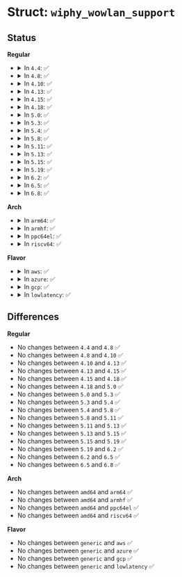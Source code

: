 # Struct: <code>wiphy_wowlan_support</code>

## Status
<b>Regular</b>
<ul>
<li>
<details>
<summary>In <code>4.4</code>: ✅</summary>

```c
struct wiphy_wowlan_support {
    u32 flags;
    int n_patterns;
    int pattern_max_len;
    int pattern_min_len;
    int max_pkt_offset;
    int max_nd_match_sets;
    const struct wiphy_wowlan_tcp_support *tcp;
};
```
</details>
</li>
<li>
<details>
<summary>In <code>4.8</code>: ✅</summary>

```c
struct wiphy_wowlan_support {
    u32 flags;
    int n_patterns;
    int pattern_max_len;
    int pattern_min_len;
    int max_pkt_offset;
    int max_nd_match_sets;
    const struct wiphy_wowlan_tcp_support *tcp;
};
```
</details>
</li>
<li>
<details>
<summary>In <code>4.10</code>: ✅</summary>

```c
struct wiphy_wowlan_support {
    u32 flags;
    int n_patterns;
    int pattern_max_len;
    int pattern_min_len;
    int max_pkt_offset;
    int max_nd_match_sets;
    const struct wiphy_wowlan_tcp_support *tcp;
};
```
</details>
</li>
<li>
<details>
<summary>In <code>4.13</code>: ✅</summary>

```c
struct wiphy_wowlan_support {
    u32 flags;
    int n_patterns;
    int pattern_max_len;
    int pattern_min_len;
    int max_pkt_offset;
    int max_nd_match_sets;
    const struct wiphy_wowlan_tcp_support *tcp;
};
```
</details>
</li>
<li>
<details>
<summary>In <code>4.15</code>: ✅</summary>

```c
struct wiphy_wowlan_support {
    u32 flags;
    int n_patterns;
    int pattern_max_len;
    int pattern_min_len;
    int max_pkt_offset;
    int max_nd_match_sets;
    const struct wiphy_wowlan_tcp_support *tcp;
};
```
</details>
</li>
<li>
<details>
<summary>In <code>4.18</code>: ✅</summary>

```c
struct wiphy_wowlan_support {
    u32 flags;
    int n_patterns;
    int pattern_max_len;
    int pattern_min_len;
    int max_pkt_offset;
    int max_nd_match_sets;
    const struct wiphy_wowlan_tcp_support *tcp;
};
```
</details>
</li>
<li>
<details>
<summary>In <code>5.0</code>: ✅</summary>

```c
struct wiphy_wowlan_support {
    u32 flags;
    int n_patterns;
    int pattern_max_len;
    int pattern_min_len;
    int max_pkt_offset;
    int max_nd_match_sets;
    const struct wiphy_wowlan_tcp_support *tcp;
};
```
</details>
</li>
<li>
<details>
<summary>In <code>5.3</code>: ✅</summary>

```c
struct wiphy_wowlan_support {
    u32 flags;
    int n_patterns;
    int pattern_max_len;
    int pattern_min_len;
    int max_pkt_offset;
    int max_nd_match_sets;
    const struct wiphy_wowlan_tcp_support *tcp;
};
```
</details>
</li>
<li>
<details>
<summary>In <code>5.4</code>: ✅</summary>

```c
struct wiphy_wowlan_support {
    u32 flags;
    int n_patterns;
    int pattern_max_len;
    int pattern_min_len;
    int max_pkt_offset;
    int max_nd_match_sets;
    const struct wiphy_wowlan_tcp_support *tcp;
};
```
</details>
</li>
<li>
<details>
<summary>In <code>5.8</code>: ✅</summary>

```c
struct wiphy_wowlan_support {
    u32 flags;
    int n_patterns;
    int pattern_max_len;
    int pattern_min_len;
    int max_pkt_offset;
    int max_nd_match_sets;
    const struct wiphy_wowlan_tcp_support *tcp;
};
```
</details>
</li>
<li>
<details>
<summary>In <code>5.11</code>: ✅</summary>

```c
struct wiphy_wowlan_support {
    u32 flags;
    int n_patterns;
    int pattern_max_len;
    int pattern_min_len;
    int max_pkt_offset;
    int max_nd_match_sets;
    const struct wiphy_wowlan_tcp_support *tcp;
};
```
</details>
</li>
<li>
<details>
<summary>In <code>5.13</code>: ✅</summary>

```c
struct wiphy_wowlan_support {
    u32 flags;
    int n_patterns;
    int pattern_max_len;
    int pattern_min_len;
    int max_pkt_offset;
    int max_nd_match_sets;
    const struct wiphy_wowlan_tcp_support *tcp;
};
```
</details>
</li>
<li>
<details>
<summary>In <code>5.15</code>: ✅</summary>

```c
struct wiphy_wowlan_support {
    u32 flags;
    int n_patterns;
    int pattern_max_len;
    int pattern_min_len;
    int max_pkt_offset;
    int max_nd_match_sets;
    const struct wiphy_wowlan_tcp_support *tcp;
};
```
</details>
</li>
<li>
<details>
<summary>In <code>5.19</code>: ✅</summary>

```c
struct wiphy_wowlan_support {
    u32 flags;
    int n_patterns;
    int pattern_max_len;
    int pattern_min_len;
    int max_pkt_offset;
    int max_nd_match_sets;
    const struct wiphy_wowlan_tcp_support *tcp;
};
```
</details>
</li>
<li>
<details>
<summary>In <code>6.2</code>: ✅</summary>

```c
struct wiphy_wowlan_support {
    u32 flags;
    int n_patterns;
    int pattern_max_len;
    int pattern_min_len;
    int max_pkt_offset;
    int max_nd_match_sets;
    const struct wiphy_wowlan_tcp_support *tcp;
};
```
</details>
</li>
<li>
<details>
<summary>In <code>6.5</code>: ✅</summary>

```c
struct wiphy_wowlan_support {
    u32 flags;
    int n_patterns;
    int pattern_max_len;
    int pattern_min_len;
    int max_pkt_offset;
    int max_nd_match_sets;
    const struct wiphy_wowlan_tcp_support *tcp;
};
```
</details>
</li>
<li>
<details>
<summary>In <code>6.8</code>: ✅</summary>

```c
struct wiphy_wowlan_support {
    u32 flags;
    int n_patterns;
    int pattern_max_len;
    int pattern_min_len;
    int max_pkt_offset;
    int max_nd_match_sets;
    const struct wiphy_wowlan_tcp_support *tcp;
};
```
</details>
</li>
</ul>
<b>Arch</b>
<ul>
<li>
<details>
<summary>In <code>arm64</code>: ✅</summary>

```c
struct wiphy_wowlan_support {
    u32 flags;
    int n_patterns;
    int pattern_max_len;
    int pattern_min_len;
    int max_pkt_offset;
    int max_nd_match_sets;
    const struct wiphy_wowlan_tcp_support *tcp;
};
```
</details>
</li>
<li>
<details>
<summary>In <code>armhf</code>: ✅</summary>

```c
struct wiphy_wowlan_support {
    u32 flags;
    int n_patterns;
    int pattern_max_len;
    int pattern_min_len;
    int max_pkt_offset;
    int max_nd_match_sets;
    const struct wiphy_wowlan_tcp_support *tcp;
};
```
</details>
</li>
<li>
<details>
<summary>In <code>ppc64el</code>: ✅</summary>

```c
struct wiphy_wowlan_support {
    u32 flags;
    int n_patterns;
    int pattern_max_len;
    int pattern_min_len;
    int max_pkt_offset;
    int max_nd_match_sets;
    const struct wiphy_wowlan_tcp_support *tcp;
};
```
</details>
</li>
<li>
<details>
<summary>In <code>riscv64</code>: ✅</summary>

```c
struct wiphy_wowlan_support {
    u32 flags;
    int n_patterns;
    int pattern_max_len;
    int pattern_min_len;
    int max_pkt_offset;
    int max_nd_match_sets;
    const struct wiphy_wowlan_tcp_support *tcp;
};
```
</details>
</li>
</ul>
<b>Flavor</b>
<ul>
<li>
<details>
<summary>In <code>aws</code>: ✅</summary>

```c
struct wiphy_wowlan_support {
    u32 flags;
    int n_patterns;
    int pattern_max_len;
    int pattern_min_len;
    int max_pkt_offset;
    int max_nd_match_sets;
    const struct wiphy_wowlan_tcp_support *tcp;
};
```
</details>
</li>
<li>
<details>
<summary>In <code>azure</code>: ✅</summary>

```c
struct wiphy_wowlan_support {
    u32 flags;
    int n_patterns;
    int pattern_max_len;
    int pattern_min_len;
    int max_pkt_offset;
    int max_nd_match_sets;
    const struct wiphy_wowlan_tcp_support *tcp;
};
```
</details>
</li>
<li>
<details>
<summary>In <code>gcp</code>: ✅</summary>

```c
struct wiphy_wowlan_support {
    u32 flags;
    int n_patterns;
    int pattern_max_len;
    int pattern_min_len;
    int max_pkt_offset;
    int max_nd_match_sets;
    const struct wiphy_wowlan_tcp_support *tcp;
};
```
</details>
</li>
<li>
<details>
<summary>In <code>lowlatency</code>: ✅</summary>

```c
struct wiphy_wowlan_support {
    u32 flags;
    int n_patterns;
    int pattern_max_len;
    int pattern_min_len;
    int max_pkt_offset;
    int max_nd_match_sets;
    const struct wiphy_wowlan_tcp_support *tcp;
};
```
</details>
</li>
</ul>

## Differences
<b>Regular</b>
<ul>
<li>
No changes between <code>4.4</code> and <code>4.8</code> ✅
</li>
<li>
No changes between <code>4.8</code> and <code>4.10</code> ✅
</li>
<li>
No changes between <code>4.10</code> and <code>4.13</code> ✅
</li>
<li>
No changes between <code>4.13</code> and <code>4.15</code> ✅
</li>
<li>
No changes between <code>4.15</code> and <code>4.18</code> ✅
</li>
<li>
No changes between <code>4.18</code> and <code>5.0</code> ✅
</li>
<li>
No changes between <code>5.0</code> and <code>5.3</code> ✅
</li>
<li>
No changes between <code>5.3</code> and <code>5.4</code> ✅
</li>
<li>
No changes between <code>5.4</code> and <code>5.8</code> ✅
</li>
<li>
No changes between <code>5.8</code> and <code>5.11</code> ✅
</li>
<li>
No changes between <code>5.11</code> and <code>5.13</code> ✅
</li>
<li>
No changes between <code>5.13</code> and <code>5.15</code> ✅
</li>
<li>
No changes between <code>5.15</code> and <code>5.19</code> ✅
</li>
<li>
No changes between <code>5.19</code> and <code>6.2</code> ✅
</li>
<li>
No changes between <code>6.2</code> and <code>6.5</code> ✅
</li>
<li>
No changes between <code>6.5</code> and <code>6.8</code> ✅
</li>
</ul>
<b>Arch</b>
<ul>
<li>
No changes between <code>amd64</code> and <code>arm64</code> ✅
</li>
<li>
No changes between <code>amd64</code> and <code>armhf</code> ✅
</li>
<li>
No changes between <code>amd64</code> and <code>ppc64el</code> ✅
</li>
<li>
No changes between <code>amd64</code> and <code>riscv64</code> ✅
</li>
</ul>
<b>Flavor</b>
<ul>
<li>
No changes between <code>generic</code> and <code>aws</code> ✅
</li>
<li>
No changes between <code>generic</code> and <code>azure</code> ✅
</li>
<li>
No changes between <code>generic</code> and <code>gcp</code> ✅
</li>
<li>
No changes between <code>generic</code> and <code>lowlatency</code> ✅
</li>
</ul>
